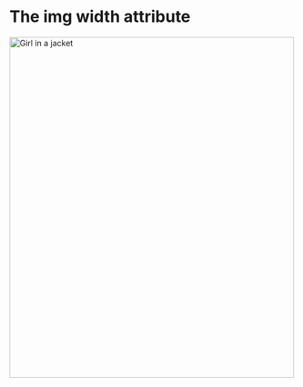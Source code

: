 <!DOCTYPE html>
<html>
<body>

<h1>The img width attribute</h1>

<img src="![OIG1 wC3jpXvVA59svWOan](https://github.com/Aryan4433/POWER_BI_DASHBOARDS/assets/118589541/028e84db-7688-4d3d-9936-bd98d4f0b28c)" alt="Girl in a jacket" width="500" height="600">

</body>
</html>


